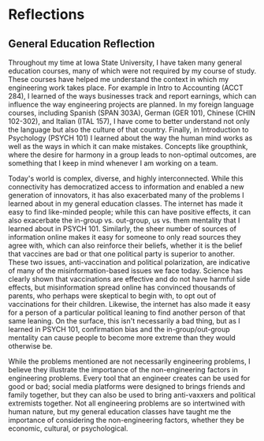 # Reflections

## General Education Reflection

Throughout my time at Iowa State University, I have taken many general education courses, many of which were not required by my course of study. These courses have helped me understand the context in which my engineering work takes place. For example in Intro to Accounting (ACCT 284), I learned of the ways businesses track and report earnings, which can influence the way engineering projects are planned. In my foreign language courses, including Spanish (SPAN 303A), German (GER 101), Chinese (CHIN 102-302), and Italian (ITAL 157), I have come to better understand not only the language but also the culture of that country. Finally, in Introduction to Psychology (PSYCH 101) I learned about the way the human mind works as well as the ways in which it can make mistakes. Concepts like groupthink, where the desire for harmony in a group leads to non-optimal outcomes, are something that I keep in mind whenever I am working on a team.
	
Today's world is complex, diverse, and highly interconnected. While this connectivity has democratized access to information and enabled a new generation of innovators, it has also exacerbated many of the problems I learned about in my general education classes. The internet has made it easy to find like-minded people; while this can have positive effects, it can also exacerbate the in-group vs. out-group, us vs. them mentality that I learned about in PSYCH 101. Similarly, the sheer number of sources of information online makes it easy for someone to only read sources they agree with, which can also reinforce their beliefs, whether it is the belief that vaccines are bad or that one political party is superior to another. These two issues, anti-vaccination and political polarization, are indicative of many of the misinformation-based issues we face today. Science has clearly shown that vaccinations are effective and do not have harmful side effects, but misinformation spread online has convinced thousands of parents, who perhaps were skeptical to begin with, to opt out of vaccinations for their children. Likewise, the internet has also made it easy for a person of a particular political leaning to find another person of that same leaning. On the surface, this isn't necessarily a bad thing, but as I learned in PSYCH 101, confirmation bias and the in-group/out-group mentality can cause people to become more extreme than they would otherwise be.
	
While the problems mentioned are not necessarily engineering problems, I believe they illustrate the importance of the non-engineering factors in engineering problems. Every tool that an engineer creates can be used for good or bad; social media platforms were designed to brings friends and family together, but they can also be used to bring anti-vaxxers and political extremists together. Not all engineering problems are so intertwined with human nature, but my general education classes have taught me the importance of considering the non-engineering factors, whether they be economic, cultural, or psychological.

